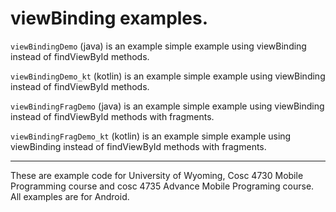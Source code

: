 viewBinding examples.
===========


`viewBindingDemo` (java) is an example simple example using viewBinding instead of findViewById methods.

`viewBindingDemo_kt` (kotlin) is an example simple example using viewBinding instead of findViewById methods.

`viewBindingFragDemo` (java) is an example simple example using viewBinding instead of findViewById methods with fragments.

`viewBindingFragDemo_kt` (kotlin) is an example simple example using viewBinding instead of findViewById methods with fragments.

--- 

These are example code for University of Wyoming, Cosc 4730 Mobile Programming course and cosc 4735 Advance Mobile Programing course. 
All examples are for Android.

